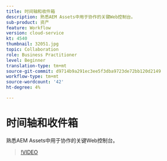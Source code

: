 ```yaml
---
title: 时间轴和收件箱
description: 熟悉AEM Assets中用于协作的关键Web控制台。
sub-product: 资产
feature: Workflow
version: cloud-service
kt: 4540
thumbnail: 32051.jpg
topic: Collaboration
role: Business Practitioner
level: Beginner
translation-type: tm+mt
source-git-commit: d9714b9a291ec3ee5f3dba9723de72bb120d2149
workflow-type: tm+mt
source-wordcount: '42'
ht-degree: 4%

---
```



# 时间轴和收件箱

熟悉AEM Assets中用于协作的关键Web控制台。

>[!VIDEO](https://video.tv.adobe.com/v/32051/?quality=12&learn=on&hidetitle=true)